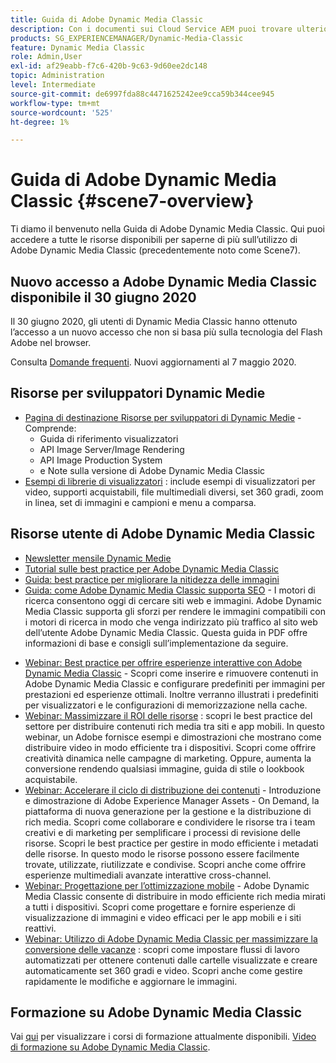 ```yaml
---
title: Guida di Adobe Dynamic Media Classic
description: Con i documenti sui Cloud Service AEM puoi trovare ulteriori informazioni sull’utilizzo di Adobe Dynamic Media Classic per gestire i tuoi video, i menu a comparsa e altro ancora.
products: SG_EXPERIENCEMANAGER/Dynamic-Media-Classic
feature: Dynamic Media Classic
role: Admin,User
exl-id: af29eabb-f7c6-420b-9c63-9d60ee2dc148
topic: Administration
level: Intermediate
source-git-commit: de6997fda88c4471625242ee9cca59b344cee945
workflow-type: tm+mt
source-wordcount: '525'
ht-degree: 1%

---
```


# Guida di Adobe Dynamic Media Classic {#scene7-overview}

Ti diamo il benvenuto nella Guida di Adobe Dynamic Media Classic. Qui puoi accedere a tutte le risorse disponibili per saperne di più sull’utilizzo di Adobe Dynamic Media Classic (precedentemente noto come Scene7).

## Nuovo accesso a Adobe Dynamic Media Classic disponibile il 30 giugno 2020

Il 30 giugno 2020, gli utenti di Dynamic Media Classic hanno ottenuto l’accesso a un nuovo accesso che non si basa più sulla tecnologia del Flash Adobe nel browser.

Consulta [Domande frequenti](new-ui-2020.md). Nuovi aggiornamenti al 7 maggio 2020.

## Risorse per sviluppatori Dynamic Medie

* [Pagina di destinazione Risorse per sviluppatori di Dynamic Medie](https://experienceleague.adobe.com/en/docs/dynamic-media-developer-resources) - Comprende:
   * Guida di riferimento visualizzatori
   * API Image Server/Image Rendering
   * API Image Production System
   * e Note sulla versione di Adobe Dynamic Media Classic
* [Esempi di librerie di visualizzatori](https://landing.adobe.com/en/na/dynamic-media/ctir-2755/live-demos.html) : include esempi di visualizzatori per video, supporti acquistabili, file multimediali diversi, set 360 gradi, zoom in linea, set di immagini e campioni e menu a comparsa.

## Risorse utente di Adobe Dynamic Media Classic

* [Newsletter mensile Dynamic Medie](dynamic-media-newsletter.md)
* [Tutorial sulle best practice per Adobe Dynamic Media Classic](https://experienceleague.adobe.com/en/docs/experience-manager-learn/dynamic-media-classic-tutorial/overview)
* [Guida: best practice per migliorare la nitidezza delle immagini](/help/using/assets/s7_sharpening_images.pdf)
* [Guida: come Adobe Dynamic Media Classic supporta SEO](/help/using/assets/s7_seo.pdf) - I motori di ricerca consentono oggi di cercare siti web e immagini. Adobe Dynamic Media Classic supporta gli sforzi per rendere le immagini compatibili con i motori di ricerca in modo che venga indirizzato più traffico al sito web dell’utente Adobe Dynamic Media Classic. Questa guida in PDF offre informazioni di base e consigli sull’implementazione da seguire.
<!-- * [Webinar: Best Practices for Responsive Design](http://offers.adobe.com/en/na/marketing/landings/_40458_responsive_design_live_on_demand_webinar.html) - Learn practical tips on how to improve your mobile strategy. See real-world examples of responsive design in action. Create one primary asset that works across multiple devices and increase mobile performance by dynamically changing the resolution of images or the orientation of images for portrait or landscape displays. Learn how to also dynamically crop, scale, or resize images. -->
* [Webinar: Best practice per offrire esperienze interattive con Adobe Dynamic Media Classic](https://seminars.adobeconnect.com/p7wb8ej3u6d/) - Scopri come inserire e rimuovere contenuti in Adobe Dynamic Media Classic e configurare predefiniti per immagini per prestazioni ed esperienze ottimali. Inoltre verranno illustrati i predefiniti per visualizzatori e le configurazioni di memorizzazione nella cache.
* [Webinar: Massimizzare il ROI delle risorse](https://adobecustomersuccess.adobeconnect.com/p5ar3hfrrec/?launcher=false&amp;fcsContent=true&amp;pbMode=normal&amp;proto=true) : scopri le best practice del settore per distribuire contenuti rich media tra siti e app mobili. In questo webinar, un Adobe fornisce esempi e dimostrazioni che mostrano come distribuire video in modo efficiente tra i dispositivi. Scopri come offrire creatività dinamica nelle campagne di marketing. Oppure, aumenta la conversione rendendo qualsiasi immagine, guida di stile o lookbook acquistabile.
* [Webinar: Accelerare il ciclo di distribuzione dei contenuti](https://adobecustomersuccess.adobeconnect.com/p88ducm9pqv/) - Introduzione e dimostrazione di Adobe Experience Manager Assets - On Demand, la piattaforma di nuova generazione per la gestione e la distribuzione di rich media. Scopri come collaborare e condividere le risorse tra i team creativi e di marketing per semplificare i processi di revisione delle risorse. Scopri le best practice per gestire in modo efficiente i metadati delle risorse. In questo modo le risorse possono essere facilmente trovate, utilizzate, riutilizzate e condivise. Scopri anche come offrire esperienze multimediali avanzate interattive cross-channel.
* [Webinar: Progettazione per l’ottimizzazione mobile](https://adobecustomersuccess.adobeconnect.com/p6oqd3wydif/?launcher=false&amp;fcsContent=true&amp;pbMode=normal&amp;proto=true) - Adobe Dynamic Media Classic consente di distribuire in modo efficiente rich media mirati a tutti i dispositivi. Scopri come progettare e fornire esperienze di visualizzazione di immagini e video efficaci per le app mobili e i siti reattivi.
* [Webinar: Utilizzo di Adobe Dynamic Media Classic per massimizzare la conversione delle vacanze](https://adobecustomersuccess.adobeconnect.com/p32n1yr85c9/?proto=true) : scopri come impostare flussi di lavoro automatizzati per ottenere contenuti dalle cartelle visualizzate e creare automaticamente set 360 gradi e video. Scopri anche come gestire rapidamente le modifiche e aggiornare le immagini.

## Formazione su Adobe Dynamic Media Classic

Vai [qui](https://learning.adobe.com/catalog.html#product=adobe-scene7) per visualizzare i corsi di formazione attualmente disponibili.
[Video di formazione su Adobe Dynamic Media Classic](/help/using/training-videos.md).
